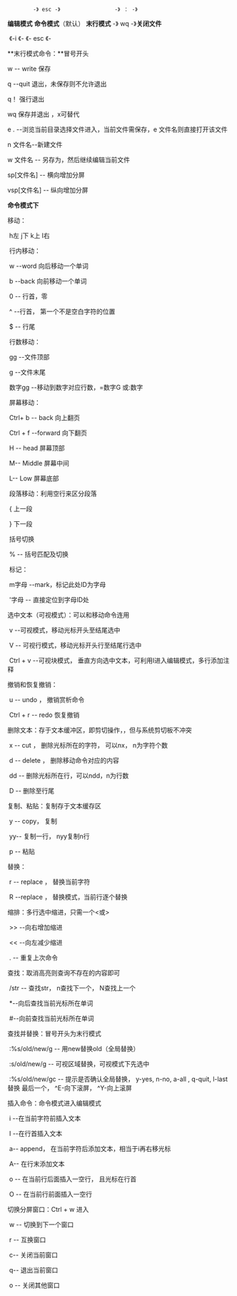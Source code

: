 			-》 esc -》				  -》 ： -》 

**编辑模式**							**命令模式**（默认）							**末行模式**  -》 wq  -》**关闭文件**

​					《-i  《-							       			《- esc 《- 

**末行模式命令：**冒号开头

w  -- write 保存

q --quit  退出，未保存则不允许退出

q！   强行退出

wq  保存并退出 ，x可替代

e . --浏览当前目录选择文件进入，当前文件需保存，e  文件名则直接打开该文件

n 文件名--新建文件

w  文件名 -- 另存为，然后继续编辑当前文件

sp[文件名] -- 横向增加分屏

vsp[文件名] -- 纵向增加分屏



**命令模式下**

移动：

​	h左  j下  k上  l右

​	行内移动：

​			w --word 向后移动一个单词

​			b --back 向前移动一个单词

​			0 -- 行首，零

​			^ --行首， 第一个不是空白字符的位置

​			$  -- 行尾

​	行数移动：

​			gg  --文件顶部

​			g   --文件末尾

​			数字gg --移动到数字对应行数，=数字G   或:数字

​	屏幕移动：

​			Ctrl+ b -- back 向上翻页

​			Ctrl + f --forward 向下翻页

​			H -- head 屏幕顶部

​			M-- Middle 屏幕中间

​			L-- Low 屏幕底部

​	段落移动：利用空行来区分段落

​			{		上一段

​			}		下一段

​	括号切换

​			%  -- 括号匹配及切换

​	标记：

​			m字母 --mark，标记此处ID为字母

​			'字母  --  直接定位到字母ID处

选中文本（可视模式）：可以和移动命令连用

​			v --可视模式，移动光标开头至结尾选中

​			V -- 可视行模式，移动光标开头行至结尾行选中

​			Ctrl + v --可视块模式， 垂直方向选中文本，可利用I进入编辑模式，多行添加注释

撤销和恢复撤销：

​	u -- undo ， 撤销赏析命令

​	Ctrl + r -- redo 恢复撤销

删除文本：存于文本缓冲区，即剪切操作，，但与系统剪切板不冲突

​	x -- cut ， 删除光标所在的字符， 可以nx， n为字符个数

​	d -- delete ， 删除移动命令对应的内容

​	dd -- 删除光标所在行，可以ndd，n为行数

​	D -- 删除至行尾

复制、粘贴：复制存于文本缓存区

​	y -- copy， 复制

​	yy-- 复制一行， nyy复制n行

​	p -- 粘贴

替换：

​	r -- replace ， 替换当前字符

​	R --replace ， 替换模式，当前行逐个替换

缩排：多行选中缩进，只需一个<或>

​	>>  --向右增加缩进

​	<<  --向左减少缩进

​	.    -- 重复上次命令

查找：取消高亮则查询不存在的内容即可

​	/str -- 查找str， n查找下一个， N查找上一个

​	*--向后查找当前光标所在单词

​	#--向前查找当前光标所在单词

查找并替换：冒号开头为末行模式

​	:%s/old/new/g  -- 用new替换old（全局替换）

​	:s/old/new/g -- 可视区域替换，可视模式下先选中

​	:%s/old/new/gc -- 提示是否确认全局替换， y-yes, n-no, a-all , q-quit, l-last替换		最后一个， ^E-向下滚屏， ^Y-向上滚屏

插入命令：命令模式进入编辑模式

​	i --在当前字符前插入文本

​	I --在行首插入文本

​	a-- append， 在当前字符后添加文本，相当于i再右移光标

​	A-- 在行末添加文本

​	o -- 在当前行后面插入一空行， 且光标在行首

​	O -- 在当前行前面插入一空行

切换分屏窗口：Ctrl + w 进入

​	w -- 切换到下一个窗口

​	r -- 互换窗口

​	c-- 关闭当前窗口

​	q-- 退出当前窗口

​	o -- 关闭其他窗口




